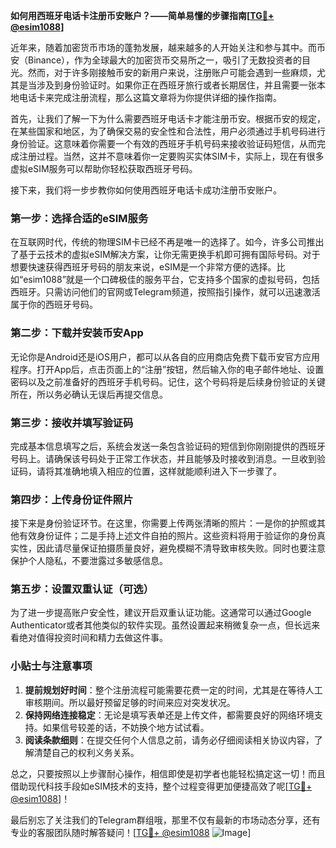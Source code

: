 **如何用西班牙电话卡注册币安账户？——简单易懂的步骤指南[[TG💪+ @esim1088](https://t.me/s/esim1088)]**

近年来，随着加密货币市场的蓬勃发展，越来越多的人开始关注和参与其中。而币安（Binance），作为全球最大的加密货币交易所之一，吸引了无数投资者的目光。然而，对于许多刚接触币安的新用户来说，注册账户可能会遇到一些麻烦，尤其是当涉及到身份验证时。如果你正在西班牙旅行或者长期居住，并且需要一张本地电话卡来完成注册流程，那么这篇文章将为你提供详细的操作指南。

首先，让我们了解一下为什么需要西班牙电话卡才能注册币安。根据币安的规定，在某些国家和地区，为了确保交易的安全性和合法性，用户必须通过手机号码进行身份验证。这意味着你需要一个有效的西班牙手机号码来接收验证码短信，从而完成注册过程。当然，这并不意味着你一定要购买实体SIM卡，实际上，现在有很多虚拟eSIM服务可以帮助你轻松获取西班牙号码。

接下来，我们将一步步教你如何使用西班牙电话卡成功注册币安账户。

### 第一步：选择合适的eSIM服务

在互联网时代，传统的物理SIM卡已经不再是唯一的选择了。如今，许多公司推出了基于云技术的虚拟eSIM解决方案，让你无需更换手机即可拥有国际号码。对于想要快速获得西班牙号码的朋友来说，eSIM是一个非常方便的选择。比如“esim1088”就是一个口碑极佳的服务平台，它支持多个国家的虚拟号码，包括西班牙。只需访问他们的官网或Telegram频道，按照指引操作，就可以迅速激活属于你的西班牙号码。

### 第二步：下载并安装币安App

无论你是Android还是iOS用户，都可以从各自的应用商店免费下载币安官方应用程序。打开App后，点击页面上的“注册”按钮，然后输入你的电子邮件地址、设置密码以及之前准备好的西班牙手机号码。记住，这个号码将是后续身份验证的关键所在，所以务必确认无误后再提交信息。

### 第三步：接收并填写验证码

完成基本信息填写之后，系统会发送一条包含验证码的短信到你刚刚提供的西班牙号码上。请确保该号码处于正常工作状态，并且能够及时接收到消息。一旦收到验证码，请将其准确地填入相应的位置，这样就能顺利进入下一步骤了。

### 第四步：上传身份证件照片

接下来是身份验证环节。在这里，你需要上传两张清晰的照片：一是你的护照或其他有效身份证件；二是手持上述文件自拍的照片。这些资料将用于验证你的身份真实性，因此请尽量保证拍摄质量良好，避免模糊不清导致审核失败。同时也要注意保护个人隐私，不要泄露过多敏感信息。

### 第五步：设置双重认证（可选）

为了进一步提高账户安全性，建议开启双重认证功能。这通常可以通过Google Authenticator或者其他类似的软件实现。虽然设置起来稍微复杂一点，但长远来看绝对值得投资时间和精力去做这件事。

### 小贴士与注意事项

1. **提前规划好时间**：整个注册流程可能需要花费一定的时间，尤其是在等待人工审核期间。所以最好预留足够的时间来应对突发状况。
2. **保持网络连接稳定**：无论是填写表单还是上传文件，都需要良好的网络环境支持。如果信号较差的话，不妨换个地方试试看。
3. **阅读条款细则**：在提交任何个人信息之前，请务必仔细阅读相关协议内容，了解清楚自己的权利义务关系。

总之，只要按照以上步骤耐心操作，相信即使是初学者也能轻松搞定这一切！而且借助现代科技手段如eSIM技术的支持，整个过程变得更加便捷高效了呢[[TG💪+ @esim1088](https://t.me/s/esim1088)]！

最后别忘了关注我们的Telegram群组哦，那里不仅有最新的市场动态分享，还有专业的客服团队随时解答疑问！[[TG💪+ @esim1088](https://t.me/s/esim1088) ![Image](https://i.postimg.cc/4NQfJmqS/Snipaste-2025-05-13-00-14-12.png)]